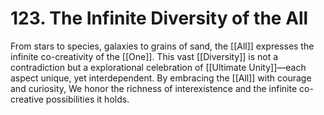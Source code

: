 # 123. The Infinite Diversity of the All

From stars to species, galaxies to grains of sand, the [[All]] expresses the infinite co-creativity of the [[One]]. This vast [[Diversity]] is not a contradiction but a explorational celebration of [[Ultimate Unity]]—each aspect unique, yet interdependent. By embracing the [[All]] with courage and curiosity, We honor the richness of interexistence and the infinite co-creative possibilities it holds.
